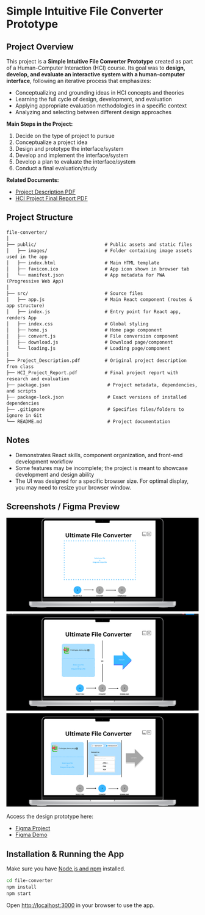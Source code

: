 # Simple Intuitive File Converter Prototype

## Project Overview

This project is a **Simple Intuitive File Converter Prototype** created as part of a Human-Computer Interaction (HCI) course. Its goal was to **design, develop, and evaluate an interactive system with a human-computer interface**, following an iterative process that emphasizes:

- Conceptualizing and grounding ideas in HCI concepts and theories  
- Learning the full cycle of design, development, and evaluation  
- Applying appropriate evaluation methodologies in a specific context  
- Analyzing and selecting between different design approaches  

**Main Steps in the Project:**  

1. Decide on the type of project to pursue  
2. Conceptualize a project idea  
3. Design and prototype the interface/system  
4. Develop and implement the interface/system  
5. Develop a plan to evaluate the interface/system  
6. Conduct a final evaluation/study 

**Related Documents:**  
- [Project Description PDF](Project_Description.pdf)  
- [HCI Project Final Report PDF](HCI_Project_Report.pdf)

## Project Structure

```
file-converter/
│
├── public/                         # Public assets and static files
│   ├── images/                     # Folder containing image assets used in the app
│   ├── index.html                  # Main HTML template
│   ├── favicon.ico                 # App icon shown in browser tab
│   └── manifest.json               # App metadata for PWA (Progressive Web App)
│
├── src/                            # Source files
│   ├── app.js                      # Main React component (routes & app structure)
│   ├── index.js                    # Entry point for React app, renders App
│   ├── index.css                   # Global styling
│   ├── home.js                     # Home page component
│   ├── convert.js                  # File conversion component
│   ├── download.js                 # Download page/component
│   └── loading.js                  # Loading page/component
│
├── Project_Description.pdf         # Original project description from class
├── HCI_Project_Report.pdf          # Final project report with research and evaluation
├── package.json                     # Project metadata, dependencies, and scripts
├── package-lock.json                # Exact versions of installed dependencies
├── .gitignore                       # Specifies files/folders to ignore in Git
└── README.md                        # Project documentation
```

## Notes

- Demonstrates React skills, component organization, and front-end development workflow  
- Some features may be incomplete; the project is meant to showcase development and design ability
- The UI was designed for a specific browser size. For optimal display, you may need to resize your browser window.

## Screenshots / Figma Preview

<img src="public/images/Design_Screenshots.png" width="600" />

Access the design prototype here:

- [Figma Project](https://www.figma.com/design/krIvae7HGwidUFFjqn7dNE/HCI-File-Converter-Project?node-id=6-2&t=xWx0WZkTmrBSKKFW-0)  
- [Figma Demo](https://www.figma.com/proto/krIvae7HGwidUFFjqn7dNE/HCI-File-Converter-Project?node-id=55-12&p=f&t=yNBEcnBViOyExLWv-0&scaling=scale-down&content-scaling=fixed&page-id=6%3A2&starting-point-node-id=55%3A12)

## Installation & Running the App

Make sure you have [Node.js and npm](https://nodejs.org/) installed.

```bash
cd file-converter
npm install
npm start
```

Open [http://localhost:3000](http://localhost:3000) in your browser to use the app.
